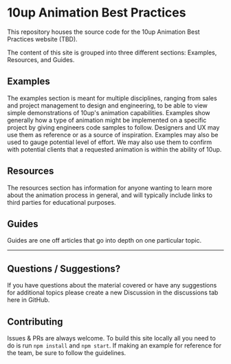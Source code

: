 # 10up Animation Best Practices

This repository houses the source code for the 10up Animation Best Practices website (TBD).

The content of this site is grouped into three different sections: Examples, Resources, and Guides.

## Examples

The examples section is meant for multiple disciplines, ranging from sales and project management to design and engineering, to be able to view simple demonstrations of 10up's animation capabilities. Examples show generally how a type of animation might be implemented on a specific project by giving engineers code samples to follow. Designers and UX may use them as reference or as a source of inspiration. Examples may also be used to gauge potential level of effort. We may also use them to confirm with potential clients that a requested animation is within the ability of 10up.

## Resources

The resources section has information for anyone wanting to learn more about the animation process in general, and will typically include links to third parties for educational purposes.

## Guides

Guides are one off articles that go into depth on one particular topic.

* * * * *

## Questions / Suggestions?

If you have questions about the material covered or have any suggestions for additional topics please create a new Discussion in the discussions tab here in GitHub.

## Contributing

Issues & PRs are always welcome. To build this site locally all you need to do is run `npm install` and `npm start`. If making an example for reference for the team, be sure to follow the guidelines.